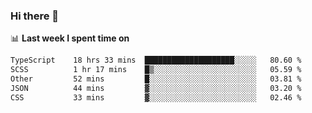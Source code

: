 ### Hi there 👋

<!--
**DBvc/DBvc** is a ✨ _special_ ✨ repository because its `README.md` (this file) appears on your GitHub profile.

Here are some ideas to get you started:

- 🔭 I’m currently working on ...
- 🌱 I’m currently learning ...
- 👯 I’m looking to collaborate on ...
- 🤔 I’m looking for help with ...
- 💬 Ask me about ...
- 📫 How to reach me: ...
- 😄 Pronouns: ...
- ⚡ Fun fact: ...
-->

📊 **Last week I spent time on**
<!--START_SECTION:waka-->

```txt
TypeScript    18 hrs 33 mins  ████████████████████░░░░░   80.60 %
SCSS          1 hr 17 mins    █▒░░░░░░░░░░░░░░░░░░░░░░░   05.59 %
Other         52 mins         █░░░░░░░░░░░░░░░░░░░░░░░░   03.81 %
JSON          44 mins         ▓░░░░░░░░░░░░░░░░░░░░░░░░   03.20 %
CSS           33 mins         ▓░░░░░░░░░░░░░░░░░░░░░░░░   02.46 %
```

<!--END_SECTION:waka-->
